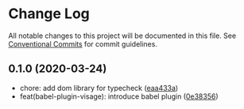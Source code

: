 # Change Log

All notable changes to this project will be documented in this file.
See [Conventional Commits](https://conventionalcommits.org) for commit guidelines.

## 0.1.0 (2020-03-24)

* chore: add dom library for typecheck ([eaa433a](https://github.com/Byteclaw/visage/commit/eaa433a))
* feat(babel-plugin-visage): introduce babel plugin ([0e38356](https://github.com/Byteclaw/visage/commit/0e38356))
